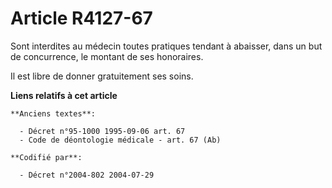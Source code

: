 # Article R4127-67

Sont interdites au médecin toutes pratiques tendant à abaisser, dans un but de concurrence, le montant de ses honoraires.

Il est libre de donner gratuitement ses soins.

**Liens relatifs à cet article**

	**Anciens textes**:

	  - Décret n°95-1000 1995-09-06 art. 67
	  - Code de déontologie médicale - art. 67 (Ab)

	**Codifié par**:

	  - Décret n°2004-802 2004-07-29
